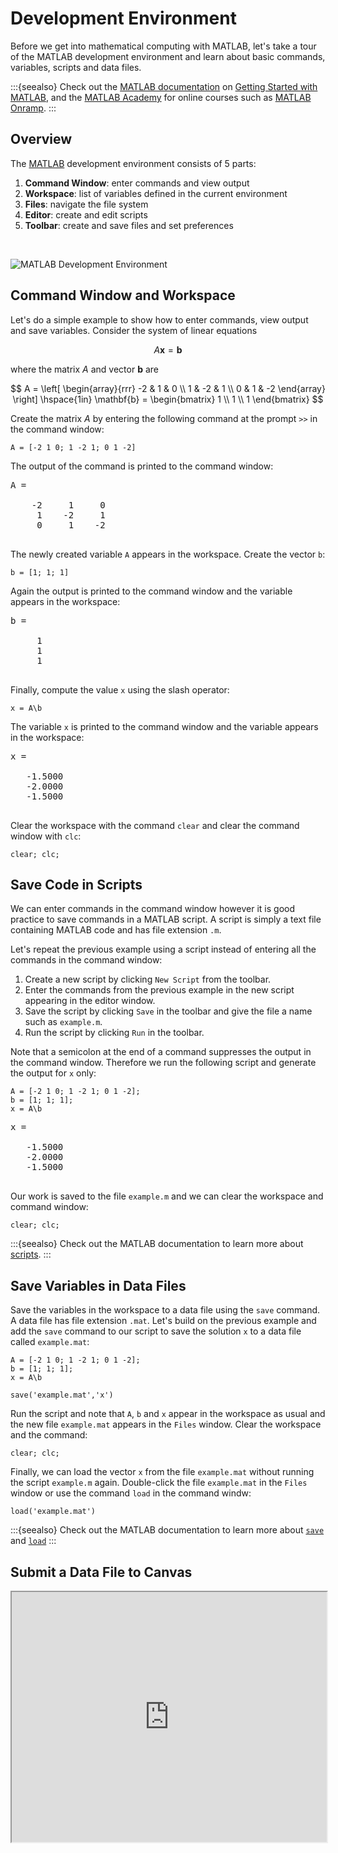 # Development Environment

Before we get into mathematical computing with MATLAB, let's take a tour of the MATLAB development environment and learn about basic commands, variables, scripts and data files.

:::{seealso}
Check out the [MATLAB documentation](https://www.mathworks.com/help/matlab/) on [Getting Started with MATLAB](https://www.mathworks.com/help/matlab/getting-started-with-matlab.html), and the [MATLAB Academy](https://matlabacademy.mathworks.com) for online courses such as [MATLAB Onramp](https://matlabacademy.mathworks.com/details/matlab-onramp/gettingstarted).
:::

## Overview

The [MATLAB](https://www.mathworks.com/products/matlab.html) development environment consists of 5 parts:

1. **Command Window**: enter commands and view output
2. **Workspace**: list of variables defined in the current environment 
3. **Files**: navigate the file system
4. **Editor**: create and edit scripts
5. **Toolbar**: create and save files and set preferences

<br>

![MATLAB Development Environment](environment.png)

## Command Window and Workspace

Let's do a simple example to show how to enter commands, view output and save variables. Consider the system of linear equations

$$
A \mathbf{x} = \mathbf{b}
$$

where the matrix $A$ and vector $\mathbf{b}$ are

$$
A = \left[ \begin{array}{rrr} -2 & 1 & 0 \\ 1 & -2 & 1 \\ 0 & 1 & -2 \end{array} \right] \hspace{1in} \mathbf{b} = \begin{bmatrix} 1 \\ 1 \\ 1 \end{bmatrix}
$$

Create the matrix $A$ by entering the following command at the prompt `>>` in the command window:

```none
A = [-2 1 0; 1 -2 1; 0 1 -2]
```

The output of the command is printed to the command window:

<pre class="output">
A =

    -2     1     0
     1    -2     1
     0     1    -2

</pre>

The newly created variable `A` appears in the workspace. Create the vector `b`:

```none
b = [1; 1; 1]
```

Again the output is printed to the command window and the variable appears in the workspace:
 
<pre class="output">
b =

     1
     1
     1

</pre>

Finally, compute the value `x` using the slash operator:

```none
x = A\b
```

The variable `x` is printed to the command window and the variable appears in the workspace:

<pre class="output">
x =

   -1.5000
   -2.0000
   -1.5000

</pre>

Clear the workspace with the command `clear` and clear the command window with `clc`:

```none
clear; clc;
```

## Save Code in Scripts

We can enter commands in the command window however it is good practice to save commands in a MATLAB script. A script is simply a text file containing MATLAB code and has file extension `.m`.

Let's repeat the previous example using a script instead of entering all the commands in the command window:

1. Create a new script by clicking `New Script` from the toolbar.
2. Enter the commands from the previous example in the new script appearing in the editor window.
3. Save the script by clicking `Save` in the toolbar and give the file a name such as `example.m`.
4. Run the script by clicking `Run` in the toolbar.

Note that a semicolon at the end of a command suppresses the output in the command window. Therefore we run the following script and generate the output for `x` only:

```none
A = [-2 1 0; 1 -2 1; 0 1 -2];
b = [1; 1; 1];
x = A\b
```

<pre class="output">
x =

   -1.5000
   -2.0000
   -1.5000

</pre>

Our work is saved to the file `example.m` and we can clear the workspace and command window:

```none
clear; clc;
```

:::{seealso}
Check out the MATLAB documentation to learn more about [scripts](https://www.mathworks.com/help/matlab/learn_matlab/scripts.html). 
:::

## Save Variables in Data Files

Save the variables in the workspace to a data file using the `save` command. A data file has file extension `.mat`. Let's build on the previous example and add the `save` command to our script to save the solution `x` to a data file called `example.mat`:

```none
A = [-2 1 0; 1 -2 1; 0 1 -2];
b = [1; 1; 1];
x = A\b

save('example.mat','x')
```

Run the script and note that `A`, `b` and `x` appear in the workspace as usual and the new file `example.mat` appears in the `Files` window. Clear the workspace and the command:

```none
clear; clc;
```

Finally, we can load the vector `x` from the file `example.mat` without running the script `example.m` again. Double-click the file `example.mat` in the `Files` window or use the command `load` in the command windw:

```none
load('example.mat')
```

:::{seealso}
Check out the MATLAB documentation to learn more about [`save`](https://www.mathworks.com/help/matlab/ref/save.html) and [`load`](https://www.mathworks.com/help/matlab/ref/load.html)
:::

## Submit a Data File to Canvas

<iframe style="width: 100%; height: 400px;" src="https://www.youtube.com/embed/CZ9e07y4LkA"></iframe>